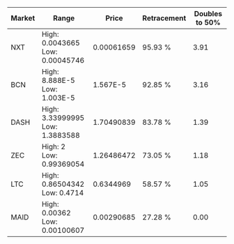 | Market | Range | Price| Retracement | Doubles to 50% |
| --- | --- | --- | --- | --- |
| NXT | High: 0.0043665<br />Low: 0.00045746 | 0.00061659 | 95.93 % | 3.91 |
| BCN | High: 8.888E-5<br />Low: 1.003E-5 | 1.567E-5 | 92.85 % | 3.16 |
| DASH | High: 3.33999995<br />Low: 1.3883588 | 1.70490839 | 83.78 % | 1.39 |
| ZEC | High: 2<br />Low: 0.99369054 | 1.26486472 | 73.05 % | 1.18 |
| LTC | High: 0.86504342<br />Low: 0.4714 | 0.6344969 | 58.57 % | 1.05 |
| MAID | High: 0.00362<br />Low: 0.00100607 | 0.00290685 | 27.28 % | 0.00 |
